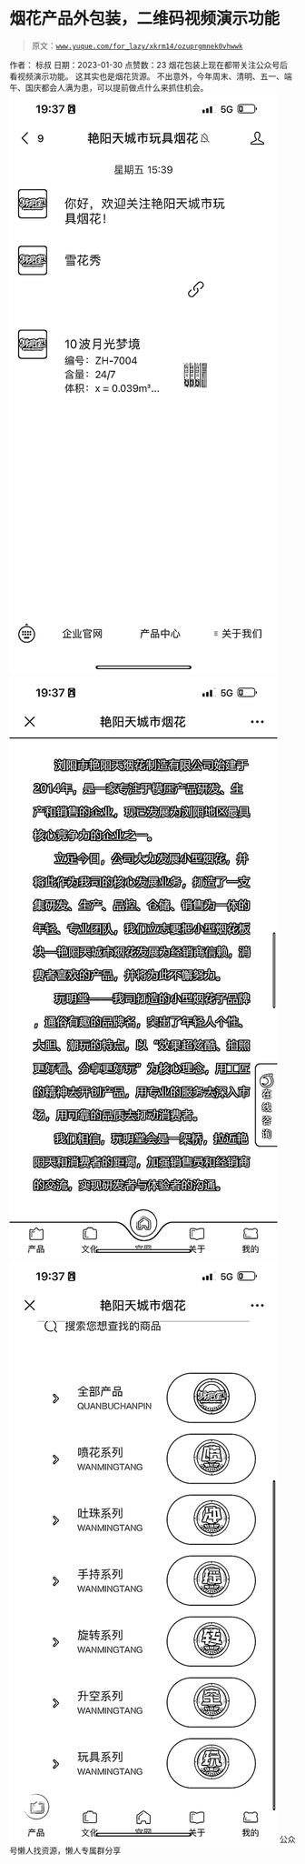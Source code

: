 # 烟花产品外包装，二维码视频演示功能

> 原文：[`www.yuque.com/for_lazy/xkrm14/ozuprgmnek0vhwwk`](https://www.yuque.com/for_lazy/xkrm14/ozuprgmnek0vhwwk)

<ne-p id="u254f13b9" data-lake-id="u254f13b9"><ne-text id="ufbfebb67">作者： 标叔</ne-text></ne-p> <ne-p id="uba2e01f5" data-lake-id="uba2e01f5"><ne-text id="u4f9198d1">日期：2023-01-30</ne-text></ne-p> <ne-p id="ud2d042a5" data-lake-id="ud2d042a5"><ne-text id="u43dd595d">点赞数：</ne-text><ne-text id="udf5bbc23" ne-bold="true">23</ne-text></ne-p> <ne-hole id="u2c51c7bd" data-lake-id="u2c51c7bd"><ne-card data-card-name="hr" data-card-type="block" id="iGRgQ" data-event-boundary="card"><ne-p id="ud6aec787" data-lake-id="ud6aec787"><ne-text id="ub40f82cd">烟花包装上现在都带关注公众号后看视频演示功能。 这其实也是烟花货源。 不出意外，今年周末、清明、五一、端午、国庆都会人满为患，可以提前做点什么来抓住机会。</ne-text></ne-p> <ne-p id="u434ee799" data-lake-id="u434ee799"><ne-card data-card-name="image" data-card-type="inline" id="aiPBg" data-event-boundary="card">![](img/1544af4ab8a88126727754ac0d187fdf.png)</ne-card></ne-p> <ne-p id="ua0bba1d8" data-lake-id="ua0bba1d8"><ne-card data-card-name="image" data-card-type="inline" id="PbPoI" data-event-boundary="card">![](img/e6ea5ae3a5f52cddc4410d32c863bf32.png)</ne-card></ne-p> <ne-p id="u9fd4fedb" data-lake-id="u9fd4fedb"><ne-card data-card-name="image" data-card-type="inline" id="EDUcm" data-event-boundary="card">![](img/3a274bb66932094fcbd72f33faae6554.png)</ne-card></ne-p> <ne-hole id="u7eb9200a" data-lake-id="u7eb9200a"><ne-card data-card-name="hr" data-card-type="block" id="l6j26" data-event-boundary="card"><ne-p id="u718ec791" data-lake-id="u718ec791"><ne-text id="u25d34021">公众号懒人找资源，懒人专属群分享</ne-text></ne-p></ne-card></ne-hole></ne-card></ne-hole>